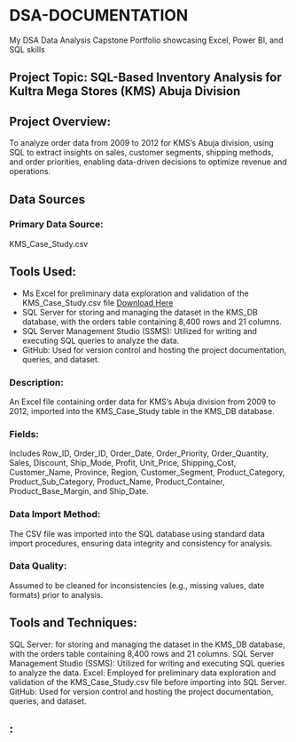 # DSA-DOCUMENTATION
My DSA Data Analysis Capstone Portfolio showcasing Excel, Power BI, and SQL skills


## Project Topic: SQL-Based Inventory Analysis for Kultra Mega Stores (KMS) Abuja Division

## Project Overview: 
To analyze order data from 2009 to 2012 for KMS’s Abuja division, 
using SQL to extract insights on sales, customer segments, shipping methods,
and order priorities, enabling data-driven decisions to optimize revenue and operations.

## Data Sources
### Primary Data Source: 
KMS_Case_Study.csv

## Tools Used:
- Ms Excel for preliminary data exploration and validation of the KMS_Case_Study.csv file [Download Here]({https://www.google.com)
- SQL Server for storing and managing the dataset in the KMS_DB database, with the orders table containing 8,400 rows and 21 columns.
- SQL Server Management Studio (SSMS): Utilized for writing and executing SQL queries to analyze the data.
- GitHub: Used for version control and hosting the project documentation, queries, and dataset.






















### Description: 
An Excel file containing order data for KMS’s Abuja division from 2009 to 2012, imported into the KMS_Case_Study table in the KMS_DB database.

### Fields: 
Includes Row_ID, Order_ID, Order_Date, Order_Priority, Order_Quantity, Sales, Discount, Ship_Mode, Profit, Unit_Price, Shipping_Cost, 
Customer_Name, Province, Region, Customer_Segment, Product_Category, Product_Sub_Category, Product_Name, Product_Container, Product_Base_Margin, and Ship_Date.

### Data Import Method: 
The CSV file was imported into the SQL database using standard data import procedures, ensuring data integrity and consistency for analysis.

### Data Quality: 
Assumed to be cleaned for inconsistencies (e.g., missing values, date formats) prior to analysis.


## Tools and Techniques:

SQL Server: for storing and managing the dataset in the KMS_DB database, with the orders table containing 8,400 rows and 21 columns.
SQL Server Management Studio (SSMS): Utilized for writing and executing SQL queries to analyze the data.
Excel: Employed for preliminary data exploration and validation of the KMS_Case_Study.csv file before importing into SQL Server.
GitHub: Used for version control and hosting the project documentation, queries, and dataset.


## :

